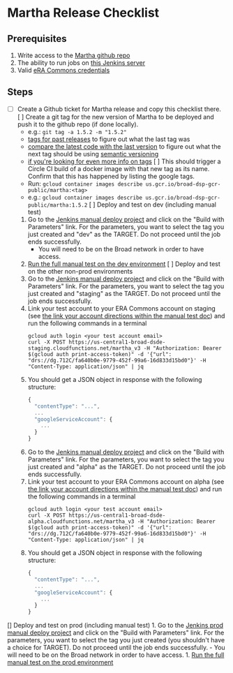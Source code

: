 Martha Release Checklist
=========

## Prerequisites
1. Write access to the [Martha github repo](https://github.com/broadinstitute/martha)
1. The ability to run jobs on [this Jenkins server](https://fc-jenkins.dsp-techops.broadinstitute.org)
1. Valid [eRA Commons credentials](https://public.era.nih.gov/commons/public/login.do?TARGET=https%3A%2F%2Fpublic.era.nih.gov%2Fcommons%2FcommonsInit.do)

## Steps

- [ ] Create a Github ticket for Martha release and copy this checklist there.  
[ ] Create a git tag for the new version of Martha to be deployed and push it to the github repo (if done locally).
    - e.g.: `git tag -a 1.5.2 -m "1.5.2"`
    - [tags for past releases](https://github.com/broadinstitute/martha/releases) to figure out what the last tag was
    - [compare the latest code with the last version](https://github.com/broadinstitute/martha/compare) to figure out what the next tag should be using [semantic versioning](https://semver.org/)
    - [if you're looking for even more info on tags](https://git-scm.com/book/en/v2/Git-Basics-Tagging#_creating_tags) 
[ ] This should trigger a Circle CI build of a docker image with that new tag as its name. Confirm that this has happened
   by listing the google tags.
    - Run: `gcloud container images describe us.gcr.io/broad-dsp-gcr-public/martha:<tag>`
    - e.g.: `gcloud container images describe us.gcr.io/broad-dsp-gcr-public/martha:1.5.2`
[ ] Deploy and test on dev (including manual test)
    1. Go to the [Jenkins manual deploy project](https://fc-jenkins.dsp-techops.broadinstitute.org/job/martha-manual-deploy/) and click on the "Build with Parameters" link.  For the parameters, you want to select the tag you just created and "dev" as the TARGET.  Do not proceed until the job ends successfully.
        - You will need to be on the Broad network in order to have access.
    1. [Run the full manual test on the dev environment](https://docs.google.com/document/d/1-SXw-tgt1tb3FEuNCGHWIZJ304POmfz5ragpphlq2Ng)
[ ] Deploy and test on the other non-prod environments
    1. Go to the [Jenkins manual deploy project](https://fc-jenkins.dsp-techops.broadinstitute.org/job/martha-manual-deploy/) and click on the "Build with Parameters" link.  For the parameters, you want to select the tag you just created and "staging" as the TARGET.  Do not proceed until the job ends successfully.
    1. Link your test account to your ERA Commons account on staging (see [the link your account directions within the manual test doc](https://docs.google.com/document/d/1-SXw-tgt1tb3FEuNCGHWIZJ304POmfz5ragpphlq2Ng)) and run the following commands in a terminal
         ```
         gcloud auth login <your test account email>
         curl -X POST https://us-central1-broad-dsde-staging.cloudfunctions.net/martha_v3 -H "Authorization: Bearer $(gcloud auth print-access-token)" -d '{"url": "drs://dg.712C/fa640b0e-9779-452f-99a6-16d833d15bd0"}' -H "Content-Type: application/json" | jq
         ```
    1. You should get a JSON object in response with the following structure:
        ```js
        {
          "contentType": "...",
          ...
          "googleServiceAccount": {
            ...
          }
        }
        ```
    1. Go to the [Jenkins manual deploy project](https://fc-jenkins.dsp-techops.broadinstitute.org/job/martha-manual-deploy/) and click on the "Build with Parameters" link.  For the parameters, you want to select the tag you just created and "alpha" as the TARGET.  Do not proceed until the job ends successfully.
    1. Link your test account to your ERA Commons account on alpha (see [the link your account directions within the manual test doc](https://docs.google.com/document/d/1-SXw-tgt1tb3FEuNCGHWIZJ304POmfz5ragpphlq2Ng)) and run the following commands in a terminal
         ```
         gcloud auth login <your test account email>
         curl -X POST https://us-central1-broad-dsde-alpha.cloudfunctions.net/martha_v3 -H "Authorization: Bearer $(gcloud auth print-access-token)" -d '{"url": "drs://dg.712C/fa640b0e-9779-452f-99a6-16d833d15bd0"}' -H "Content-Type: application/json" | jq
         ```
    1. You should get a JSON object in response with the following structure:
        ```js
        {
          "contentType": "...",
          ...
          "googleServiceAccount": {
            ...
          }
        }
        ```
[] Deploy and test on prod (including manual test)
     1. Go to the [Jenkins prod manual deploy project](https://fcprod-jenkins.dsp-techops.broadinstitute.org/job/martha-manual-deploy/) and click on the "Build with Parameters" link.  For the parameters, you want to select the tag you just created (you shouldn't have a choice for TARGET).  Do not proceed until the job ends successfully.
         - You will need to be on the Broad network in order to have access.
     1. [Run the full manual test on the prod environment](https://docs.google.com/document/d/1-SXw-tgt1tb3FEuNCGHWIZJ304POmfz5ragpphlq2Ng)
